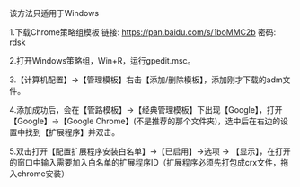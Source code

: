 该方法只适用于Windows

1.下载Chrome策略组模板 链接: https://pan.baidu.com/s/1boMMC2b 密码: rdsk

2.打开Windows策略组，Win+R，运行gpedit.msc。

3.【计算机配置】->【管理模板】右击【添加/删除模板】，添加刚才下载的adm文件。

4.添加成功后，会在【管路模板】->【经典管理模板】下出现【Google】，打开【Google】->【Google Chrome】(不是推荐的那个文件夹)，选中后在右边的设置中找到【扩展程序】并双击。

5.双击打开【配置扩展程序安装白名单】->【已启用】->选项 -> 【显示】，在打开的窗口中输入需要加入白名单的扩展程序ID（扩展程序必须先打包成crx文件，拖入chrome安装）